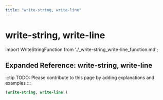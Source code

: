 ```yaml
---
title: "write-string, write-line"
---
```


# write-string, write-line

import WriteStringFunction from './_write-string_write-line_function.md';

<WriteStringFunction />

## Expanded Reference: write-string, write-line

:::tip
TODO: Please contribute to this page by adding explanations and examples
:::

```lisp
(write-string, write-line )
```
